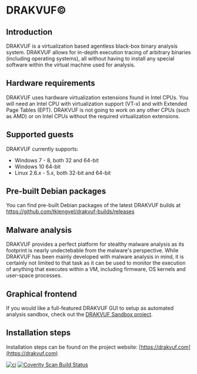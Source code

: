 # DRAKVUF&copy;

## Introduction

DRAKVUF is a virtualization based agentless black-box binary analysis system. DRAKVUF
allows for in-depth execution tracing of arbitrary binaries (including operating
systems), all without having to install any special software within the virtual machine
used for analysis.

## Hardware requirements

DRAKVUF uses hardware virtualization extensions found in Intel CPUs. You will need an
Intel CPU with virtualization support (VT-x) and with Extended Page Tables (EPT). DRAKVUF
 is not going to work on any other CPUs (such as AMD) or on Intel CPUs without the
required virtualization extensions.

## Supported guests

DRAKVUF currently supports:
 - Windows 7 - 8, both 32 and 64-bit
 - Windows 10 64-bit
 - Linux 2.6.x - 5.x, both 32-bit and 64-bit

## Pre-built Debian packages

You can find pre-built Debian packages of the latest DRAKVUF builds at
https://github.com/tklengyel/drakvuf-builds/releases
 
## Malware analysis

DRAKVUF provides a perfect platform for stealthy malware analysis as its footprint is
nearly undectebable from the malware's perspective. While DRAKVUF has been mainly
developed with malware analysis in mind, it is certainly not limited to that task as it
can be used to monitor the execution of anything that executes within a VM, including
firmware, OS kernels and user-space processes.

## Graphical frontend

If you would like a full-featured DRAKVUF GUI to setup as automated analysis sandbox, check out the
[DRAKVUF Sandbox project](https://github.com/CERT-Polska/drakvuf-sandbox).

## Installation steps

Installation steps can be found on the project website: [https://drakvuf.com](https://drakvuf.com)

[![ci](https://github.com/tklengyel/drakvuf/actions/workflows/ci.yml/badge.svg)](https://github.com/tklengyel/drakvuf/actions/workflows/ci.yml)
<a href="https://scan.coverity.com/projects/tklengyel-drakvuf"><img alt="Coverity Scan Build Status" src="https://scan.coverity.com/projects/3238/badge.svg"/></a>
